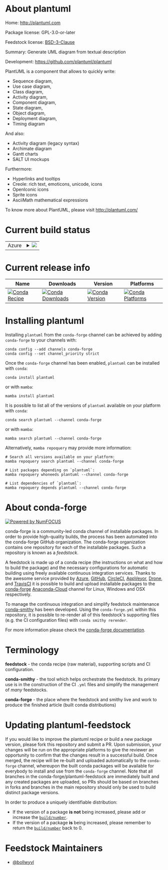 About plantuml
==============

Home: http://plantuml.com

Package license: GPL-3.0-or-later

Feedstock license: [BSD-3-Clause](https://github.com/conda-forge/plantuml-feedstock/blob/main/LICENSE.txt)

Summary: Generate UML diagram from textual description

Development: https://github.com/plantuml/plantuml

PlantUML is a component that allows to quickly write:

  - Sequence diagram,
  - Use case diagram,
  - Class diagram,
  - Activity diagram,
  - Component diagram,
  - State diagram,
  - Object diagram,
  - Deployment diagram,
  - Timing diagram

And also:

  - Activity diagram (legacy syntax)
  - Archimate diagram
  - Gantt charts
  - SALT UI mockups

Furthermore:

  - Hyperlinks and tooltips
  - Creole: rich text, emoticons, unicode, icons
  - OpenIconic icons
  - Sprite icons
  - AsciiMath mathematical expressions

To know more about PlantUML, please visit http://plantuml.com/


Current build status
====================


<table>
    
  <tr>
    <td>Azure</td>
    <td>
      <details>
        <summary>
          <a href="https://dev.azure.com/conda-forge/feedstock-builds/_build/latest?definitionId=15659&branchName=main">
            <img src="https://dev.azure.com/conda-forge/feedstock-builds/_apis/build/status/plantuml-feedstock?branchName=main">
          </a>
        </summary>
        <table>
          <thead><tr><th>Variant</th><th>Status</th></tr></thead>
          <tbody><tr>
              <td>linux_64</td>
              <td>
                <a href="https://dev.azure.com/conda-forge/feedstock-builds/_build/latest?definitionId=15659&branchName=main">
                  <img src="https://dev.azure.com/conda-forge/feedstock-builds/_apis/build/status/plantuml-feedstock?branchName=main&jobName=linux&configuration=linux%20linux_64_" alt="variant">
                </a>
              </td>
            </tr><tr>
              <td>osx_64</td>
              <td>
                <a href="https://dev.azure.com/conda-forge/feedstock-builds/_build/latest?definitionId=15659&branchName=main">
                  <img src="https://dev.azure.com/conda-forge/feedstock-builds/_apis/build/status/plantuml-feedstock?branchName=main&jobName=osx&configuration=osx%20osx_64_" alt="variant">
                </a>
              </td>
            </tr><tr>
              <td>win_64</td>
              <td>
                <a href="https://dev.azure.com/conda-forge/feedstock-builds/_build/latest?definitionId=15659&branchName=main">
                  <img src="https://dev.azure.com/conda-forge/feedstock-builds/_apis/build/status/plantuml-feedstock?branchName=main&jobName=win&configuration=win%20win_64_" alt="variant">
                </a>
              </td>
            </tr>
          </tbody>
        </table>
      </details>
    </td>
  </tr>
</table>

Current release info
====================

| Name | Downloads | Version | Platforms |
| --- | --- | --- | --- |
| [![Conda Recipe](https://img.shields.io/badge/recipe-plantuml-green.svg)](https://anaconda.org/conda-forge/plantuml) | [![Conda Downloads](https://img.shields.io/conda/dn/conda-forge/plantuml.svg)](https://anaconda.org/conda-forge/plantuml) | [![Conda Version](https://img.shields.io/conda/vn/conda-forge/plantuml.svg)](https://anaconda.org/conda-forge/plantuml) | [![Conda Platforms](https://img.shields.io/conda/pn/conda-forge/plantuml.svg)](https://anaconda.org/conda-forge/plantuml) |

Installing plantuml
===================

Installing `plantuml` from the `conda-forge` channel can be achieved by adding `conda-forge` to your channels with:

```
conda config --add channels conda-forge
conda config --set channel_priority strict
```

Once the `conda-forge` channel has been enabled, `plantuml` can be installed with `conda`:

```
conda install plantuml
```

or with `mamba`:

```
mamba install plantuml
```

It is possible to list all of the versions of `plantuml` available on your platform with `conda`:

```
conda search plantuml --channel conda-forge
```

or with `mamba`:

```
mamba search plantuml --channel conda-forge
```

Alternatively, `mamba repoquery` may provide more information:

```
# Search all versions available on your platform:
mamba repoquery search plantuml --channel conda-forge

# List packages depending on `plantuml`:
mamba repoquery whoneeds plantuml --channel conda-forge

# List dependencies of `plantuml`:
mamba repoquery depends plantuml --channel conda-forge
```


About conda-forge
=================

[![Powered by
NumFOCUS](https://img.shields.io/badge/powered%20by-NumFOCUS-orange.svg?style=flat&colorA=E1523D&colorB=007D8A)](https://numfocus.org)

conda-forge is a community-led conda channel of installable packages.
In order to provide high-quality builds, the process has been automated into the
conda-forge GitHub organization. The conda-forge organization contains one repository
for each of the installable packages. Such a repository is known as a *feedstock*.

A feedstock is made up of a conda recipe (the instructions on what and how to build
the package) and the necessary configurations for automatic building using freely
available continuous integration services. Thanks to the awesome service provided by
[Azure](https://azure.microsoft.com/en-us/services/devops/), [GitHub](https://github.com/),
[CircleCI](https://circleci.com/), [AppVeyor](https://www.appveyor.com/),
[Drone](https://cloud.drone.io/welcome), and [TravisCI](https://travis-ci.com/)
it is possible to build and upload installable packages to the
[conda-forge](https://anaconda.org/conda-forge) [Anaconda-Cloud](https://anaconda.org/)
channel for Linux, Windows and OSX respectively.

To manage the continuous integration and simplify feedstock maintenance
[conda-smithy](https://github.com/conda-forge/conda-smithy) has been developed.
Using the ``conda-forge.yml`` within this repository, it is possible to re-render all of
this feedstock's supporting files (e.g. the CI configuration files) with ``conda smithy rerender``.

For more information please check the [conda-forge documentation](https://conda-forge.org/docs/).

Terminology
===========

**feedstock** - the conda recipe (raw material), supporting scripts and CI configuration.

**conda-smithy** - the tool which helps orchestrate the feedstock.
                   Its primary use is in the construction of the CI ``.yml`` files
                   and simplify the management of *many* feedstocks.

**conda-forge** - the place where the feedstock and smithy live and work to
                  produce the finished article (built conda distributions)


Updating plantuml-feedstock
===========================

If you would like to improve the plantuml recipe or build a new
package version, please fork this repository and submit a PR. Upon submission,
your changes will be run on the appropriate platforms to give the reviewer an
opportunity to confirm that the changes result in a successful build. Once
merged, the recipe will be re-built and uploaded automatically to the
`conda-forge` channel, whereupon the built conda packages will be available for
everybody to install and use from the `conda-forge` channel.
Note that all branches in the conda-forge/plantuml-feedstock are
immediately built and any created packages are uploaded, so PRs should be based
on branches in forks and branches in the main repository should only be used to
build distinct package versions.

In order to produce a uniquely identifiable distribution:
 * If the version of a package **is not** being increased, please add or increase
   the [``build/number``](https://docs.conda.io/projects/conda-build/en/latest/resources/define-metadata.html#build-number-and-string).
 * If the version of a package **is** being increased, please remember to return
   the [``build/number``](https://docs.conda.io/projects/conda-build/en/latest/resources/define-metadata.html#build-number-and-string)
   back to 0.

Feedstock Maintainers
=====================

* [@bollwyvl](https://github.com/bollwyvl/)

